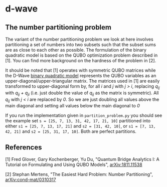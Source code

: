 # d-wave

## The number partitioning problem

The variant of the number partitioning problem we look at here involves partitioning a set of numbers into two subsets such that the subset sums are as close to each other as possible. The formulation of the binary quadratic model is based on the QUBO optimization problem described in [1]. You can find more background on the hardness of the problem in [2].

It should be noted that [1] operates with symmetric QUBO matrices while the D-Wave [binary quadratic model](https://docs.ocean.dwavesys.com/en/stable/concepts/bqm.html) represents the QUBO variables as an upper-diagonal/upper-triangular matrix. The matrices used in [1] are easily transformed to upper-diagonal form by, for all <i>i</i> and <i>j</i> with <i>j > i</i>, replacing  <i>q<sub>ij</sub></i> with <i>q<sub>ij</sub> + q<sub>ji</sub></i> (i.e. just double the value of <i>q<sub>ij</sub></i> as the matrix is symmetric). All <i>q<sub>ij</sub></i> with <i>j < i</i> are replaced by <i>0</i>. So we are just doubling all values above the main diagonal and setting all values below the main diagonal to <i>0</i> 

If you run the implementation given in `partition_problem.py` you should see the example set `s = [25, 7, 13, 31, 42, 17, 21, 10]` partitioned into either `s1 = [25, 7, 13, 17, 21]`
and `s2 = [31, 42, 10]`, or `s1 = [7, 13, 42, 21]` and `s2 = [25, 31, 17, 10]`. Both are perfect partitions.

## References

[1] Fred Glover, Gary Kochenberger, Yu Du, "Quantum Bridge Analytics I: A Tutorial on Formulating and Using QUBO Models",
[arXiv:1811.11538](https://arxiv.org/abs/1811.11538)

[2] Stephan Mertens, "The Easiest Hard Problem: Number Partitioning", [arXiv:cond-mat/0310317](https://arxiv.org/abs/cond-mat/0310317)
